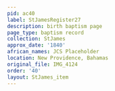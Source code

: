 ```yaml
---
pid: ac40
label: StJamesRegister27
description: birth baptism page
page_type: baptism record
collection: StJames
approx_date: '1840'
african_names: JCS Placeholder
location: New Providence, Bahamas
original_file: IMG_4124
order: '40'
layout: StJames_item
---
```

